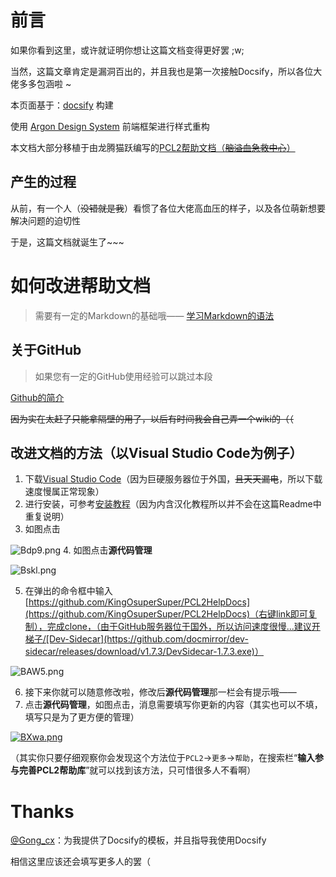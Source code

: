 # 前言
如果你看到这里，或许就证明你想让这篇文档变得更好罢 ;w;

当然，这篇文章肯定是漏洞百出的，并且我也是第一次接触Docsify，所以各位大佬多多包涵啦
~

本页面基于：[docsify](https://docsify.js.org/) 构建

使用 [Argon Design System](https://www.creative-tim.com/product/argon-design-system) 前端框架进行样式重构

本文档大部分移植于由龙腾猫跃编写的[PCL2帮助文档（~~脑溢血急救中心~~）](https://shimo.im/docs/qKPttVvXKqPD8YDC)
## 产生的过程
从前，有一个人（~~没错就是我~~）看惯了各位大佬高血压的样子，以及各位萌新想要解决问题的迫切性

于是，这篇文档就诞生了~~~

# 如何改进帮助文档
> 需要有一定的Markdown的基础哦—— [学习Markdown的语法](https://www.runoob.com/markdown/md-tutorial.html)
## 关于GitHub
> 如果您有一定的GitHub使用经验可以跳过本段

[Github的简介](https://github.com/BakaXL-Support/BakaXL-QA-docs/wiki/%E5%85%B3%E4%BA%8EGithub)

~~因为实在太赶了只能拿隔壁的用了，以后有时间我会自己弄一个wiki的（（~~
## 改进文档的方法（以Visual Studio Code为例子）
1. 下载[Visual Studio Code](https://code.visualstudio.com/sha/download?build=stable&os=win32-x64-user)（因为巨硬服务器位于外国，~~且天天漏电~~，所以下载速度慢属正常现象）
2. 进行安装，可参考[安装教程](https://blog.csdn.net/mankl/article/details/122784271)（因为内含汉化教程所以并不会在这篇Readme中重复说明）
3. 如图点击

![Bdp9.png](https://cdn-pic.gcxstudio.cn/2022/04/30/Bdp9.png)
4. 如图点击**源代码管理**

![Bskl.png](https://cdn-pic.gcxstudio.cn/2022/04/30/Bskl.png)

5. 在弹出的命令框中输入[https://github.com/KingOsuperSuper/PCL2HelpDocs](https://github.com/KingOsuperSuper/PCL2HelpDocs)（右键link即可复制），完成clone，（由于GitHub服务器位于国外，所以访问速度很慢...建议开梯子/[Dev-Sidecar](https://github.com/docmirror/dev-sidecar/releases/download/v1.7.3/DevSidecar-1.7.3.exe)）

![BAW5.png](https://cdn-pic.gcxstudio.cn/2022/04/30/BAW5.png)

6. 接下来你就可以随意修改啦，修改后**源代码管理**那一栏会有提示哦——
7. 点击**源代码管理**，如图点击，消息需要填写你更新的内容（其实也可以不填，填写只是为了更方便的管理）

[![BXwa.png](https://cdn-pic.gcxstudio.cn/2022/04/30/BXwa.png)](https://pic.gcxstudio.cn/image/BXwa)

（其实你只要仔细观察你会发现这个方法位于`PCL2`→`更多`→`帮助`，在搜索栏“**输入参与完善PCL2帮助库**”就可以找到该方法，只可惜很多人不看啊）
# Thanks
[@Gong_cx](new.gcxstudio.cn)：为我提供了Docsify的模板，并且指导我使用Docsify

相信这里应该还会填写更多人的罢（

